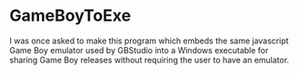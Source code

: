 # GameBoyToExe

I was once asked to make this program which embeds the same javascript Game Boy emulator used by GBStudio into a Windows executable for sharing Game Boy releases without requiring the user to have an emulator.
